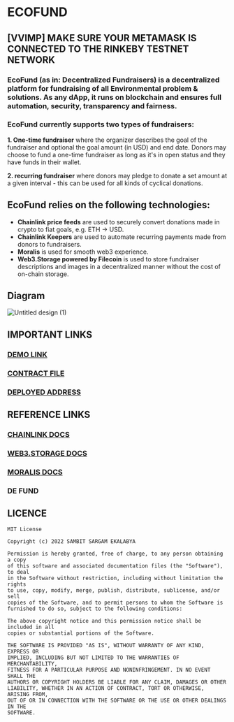# ECOFUND

## [VVIMP] MAKE SURE YOUR METAMASK IS CONNECTED TO THE RINKEBY TESTNET NETWORK

### EcoFund (as in: Decentralized Fundraisers) is a decentralized platform for fundraising of all Environmental problem & solutions. As any dApp, it runs on blockchain and ensures full automation, security, transparency and fairness.

### EcoFund currently supports two types of fundraisers:
  **1. One-time fundraiser** where the organizer describes the goal of the fundraiser and optional the goal amount (in USD) and end date. Donors may choose to fund a one-time fundraiser as long as it's in open status and they have funds in their wallet.
  
  **2. recurring fundraiser** where donors may pledge to donate a set amount at a given interval - this can be used for all kinds of cyclical donations.
  
  ## EcoFund relies on the following technologies:
   * **Chainlink price feeds** are used to securely convert donations made in crypto to fiat goals, e.g. ETH → USD.
   * **Chainlink Keepers** are used to automate recurring payments made from donors to fundraisers.
   * **Moralis** is used for smooth web3 experience.
   * **Web3.Storage powered by Filecoin** is used to store fundraiser descriptions and images in a decentralized manner without the cost of on-chain storage.

## Diagram

![Untitled design (1)](https://user-images.githubusercontent.com/70655824/179470694-4a47248b-be25-4bb2-8533-e8c442365767.png)

## IMPORTANT LINKS
### [DEMO LINK](https://ecofund.vercel.app/)
### [CONTRACT FILE](https://github.com/SAMBITSARGAM/ECOFUND-CONTRACT)
### [DEPLOYED ADDRESS](https://rinkeby.etherscan.io/address/0xffc1807f892107a0e3eaebb6a9600f8d925bdc7b)

## REFERENCE LINKS
### [CHAINLINK DOCS](https://docs.chain.link/)
### [WEB3.STORAGE DOCS](https://web3.storage/docs/)
### [MORALIS DOCS](https://docs.moralis.io/moralis-dapp/getting-started)
### DE FUND


## LICENCE
```
MIT License

Copyright (c) 2022 SAMBIT SARGAM EKALABYA

Permission is hereby granted, free of charge, to any person obtaining a copy
of this software and associated documentation files (the "Software"), to deal
in the Software without restriction, including without limitation the rights
to use, copy, modify, merge, publish, distribute, sublicense, and/or sell
copies of the Software, and to permit persons to whom the Software is
furnished to do so, subject to the following conditions:

The above copyright notice and this permission notice shall be included in all
copies or substantial portions of the Software.

THE SOFTWARE IS PROVIDED "AS IS", WITHOUT WARRANTY OF ANY KIND, EXPRESS OR
IMPLIED, INCLUDING BUT NOT LIMITED TO THE WARRANTIES OF MERCHANTABILITY,
FITNESS FOR A PARTICULAR PURPOSE AND NONINFRINGEMENT. IN NO EVENT SHALL THE
AUTHORS OR COPYRIGHT HOLDERS BE LIABLE FOR ANY CLAIM, DAMAGES OR OTHER
LIABILITY, WHETHER IN AN ACTION OF CONTRACT, TORT OR OTHERWISE, ARISING FROM,
OUT OF OR IN CONNECTION WITH THE SOFTWARE OR THE USE OR OTHER DEALINGS IN THE
SOFTWARE.
```



